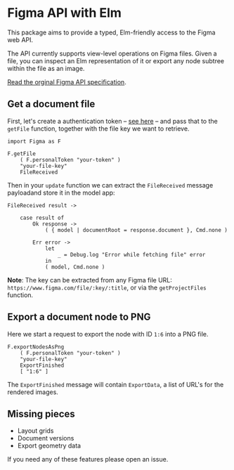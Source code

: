 # Figma API with Elm

This package aims to provide a typed, Elm-friendly access to the Figma web API.

The API currently supports view-level operations on Figma files. Given a file, you can inspect an Elm representation
of it or export any node subtree within the file as an image. 

[Read the orginal Figma API specification](https://www.figma.com/developers/docs).

## Get a document file

First, let's create a authentication token – [see here](https://www.figma.com/developers/docs#auth-dev-token) – and pass that to the `getFile` function, together with the file key we want to retrieve.

    import Figma as F 

    F.getFile
        ( F.personalToken "your-token" )
        "your-file-key"
        FileReceived

Then in your `update` function we can extract the `FileReceived` message payloadand store it in the model app:

    FileReceived result ->         

        case result of 
            Ok response -> 
                ( { model | documentRoot = response.document }, Cmd.none )

            Err error -> 
                let 
                    _ = Debug.log "Error while fetching file" error
                in                
                ( model, Cmd.none ) 

**Note**: The key can be extracted from any Figma file URL: `https://www.figma.com/file/:key/:title`, or via the `getProjectFiles` function.


## Export a document node to PNG

Here we start a request to export the node with ID `1:6` into a PNG file.

    F.exportNodesAsPng 
        ( F.personalToken "your-token" ) 
        "your-file-key" 
        ExportFinished 
        [ "1:6" ]
 
The `ExportFinished` message will contain `ExportData`, a list of URL's for the rendered images. 

## Missing pieces 

* Layout grids
* Document versions
* Export geometry data

If you need any of these features please open an issue.